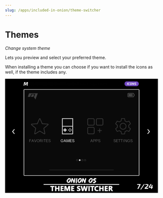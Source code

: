 ```yaml
---
slug: /apps/included-in-onion/theme-switcher
---
```


# Themes

*Change system theme*

Lets you preview and select your preferred theme.

When installing a theme you can choose if you want to install the icons as well, if the theme includes any.

![](./res/themeswitcher.png)
